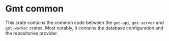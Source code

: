 # Gmt common

This crate contains the common code between the `gmt-api`, `gmt-server` and `gmt-worker` crates. Most notably, it contains the database configuration and the repositories provider.